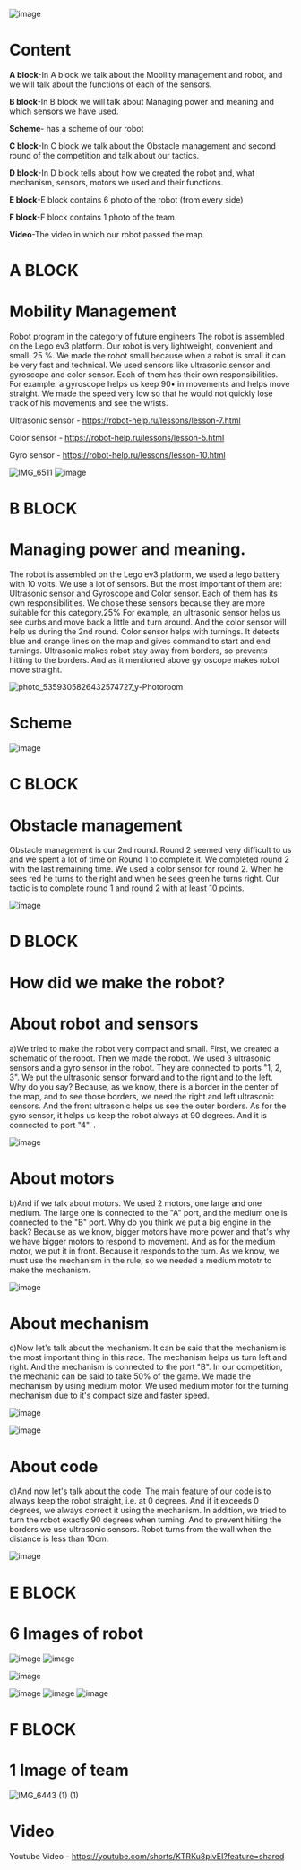 



![image](https://github.com/DiasAmangeldy/Twix/assets/171032458/8ca2f101-34ad-4e2e-b5f6-3868413d3312)

# Content 
**A block**-In A block  we talk about the Mobility management and robot, and we will talk about the functions of each of the sensors.




**B block**-In B block  we will talk about Managing power and meaning and which sensors we have used. 

**Scheme**- has a scheme of our robot


**C block**-In C block  we talk about the Obstacle management and second round of the competition and talk about our tactics.



**D block**-In D block  tells about how we created the robot and, what mechanism, sensors, motors we used and their functions.



**E block**-E block contains 6 photo of the robot (from every side)




**F block**-F block contains 1 photo of the team.



**Video**-The video in which our robot passed the map.











# A BLOCK

# Mobility Management 

Robot program in the category of future engineers The robot is assembled on the Lego ev3 platform.
Our robot is very lightweight, convenient and small. 25 %.  We made the robot small because when a robot is small it can be very fast and technical. We used sensors like ultrasonic sensor and gyroscope and color sensor. Each of them has their own responsibilities. For example: a gyroscope helps us keep 90• in movements and helps move straight. We made the speed very low so that he would not quickly lose track of his movements and see the wrists. 

Ultrasonic sensor - https://robot-help.ru/lessons/lesson-7.html

Color sensor - https://robot-help.ru/lessons/lesson-5.html

Gyro sensor - https://robot-help.ru/lessons/lesson-10.html



![IMG_6511](https://github.com/DiasAmangeldy/Twix/assets/171032458/6bf9c307-6a58-459c-b4bc-6d706fb63cc3)
![image](https://github.com/user-attachments/assets/ab89fbe4-712e-4be6-a839-9e19a90bc6fd)




# B BLOCK

# Managing power and meaning.

The robot is assembled on the Lego ev3 platform, we used a lego battery with 10 volts. We use a lot of sensors. But the most important of them are: Ultrasonic sensor and Gyroscope and Color sensor. Each of them has its own responsibilities. We chose these sensors because they are more suitable for this category.25%  For example, an ultrasonic sensor helps us see curbs and move back a little and turn around. And the color sensor will help us during the 2nd round.
Color sensor helps with turnings. It detects blue and orange lines on the map and gives command to start and end turnings. Ultrasonic makes robot stay away from borders, so prevents hitting to the borders. And as it mentioned above gyroscope makes robot move straight.



![photo_5359305826432574727_y-Photoroom](https://github.com/user-attachments/assets/be9da56d-e8dc-49c7-97ff-c73e0e16e8b1)




# Scheme

![image](https://github.com/DiasAmangeldy/Twix/assets/171032458/98e5b290-632c-4b0b-8eb1-d3830f598352)


# C BLOCK

# Obstacle management



Obstacle management is our 2nd round. Round 2 seemed very difficult to us and we spent a lot of time on Round 1 to complete it. We completed round 2 with the last remaining time. We used a color sensor for round 2. When he sees red he turns to the right and when he sees green he turns right. Our tactic is to complete round 1 and round 2 with at least 10 points.

![image](https://github.com/user-attachments/assets/69db9f85-60d1-4457-99a0-201decf9a8ef)




# D BLOCK

# How did we make the robot?





# About robot and sensors

a)We tried to make the robot very compact and small. First, we created a schematic of the robot. Then we made the robot. We used 3 ultrasonic sensors and a gyro sensor in the robot. They are connected to ports "1, 2, 3". We put the ultrasonic sensor forward and to the right and to the left. Why do you say? Because, as we know, there is a border in the center of the map, and to see those borders, we need the right and left ultrasonic sensors. And the front ultrasonic helps us see the outer borders. As for the gyro sensor, it helps us keep the robot always at 90 degrees. And it is connected to port "4".
.







![image](https://github.com/user-attachments/assets/43776ba1-4bb3-442b-a316-8e7757d8da31)




# About motors




b)And if we talk about motors. We used 2 motors, one large and one medium. The large one is connected to the "A" port, and the medium one is connected to the "B" port. Why do you think we put a big engine in the back?  Because as we know, bigger motors have more power and that's why we have bigger motors to respond to movement. And as for the medium motor, we put it in front. Because it responds to the turn. As we know, we must use the mechanism in the rule, so we needed a medium mototr to make the mechanism. 





![image](https://github.com/user-attachments/assets/ccef04da-35d5-4451-a634-9c10de6bbe83)





# About mechanism

c)Now let's talk about the mechanism. It can be said that the mechanism is the most important thing in this race. The mechanism helps us turn left and right. And the mechanism is connected to the port "B". In our competition, the mechanic can be said to take 50% of the game. We made the mechanism by using medium motor. We used medium motor for the turning mechanism due to it's compact size and faster speed.


![image](https://github.com/user-attachments/assets/e25f91be-cbae-4340-ae1d-ab916b04073b)

![image](https://github.com/user-attachments/assets/b9c84581-e14e-4840-8957-0bcbf46ca937)










# About code 

d)And now let's talk about the code. The main feature of our code is to always keep the robot straight, i.e. at 0 degrees. And if it exceeds 0 degrees, we always correct it using the mechanism. In addition, we tried to turn the robot exactly 90 degrees when turning. And to prevent hitiing the borders we use ultrasonic sensors. Robot turns from the wall when the distance is less than 10cm. 





![image](https://github.com/user-attachments/assets/1596fa70-5bb1-49dc-a883-7894180c022e)




# E BLOCK


# 6 Images of robot

![image](https://github.com/user-attachments/assets/54cd8535-780f-4dbb-9c4f-48c30bf6343c)
![image](https://github.com/user-attachments/assets/c2cca047-22fa-40b1-bc65-3011b20eab0d)

![image](https://github.com/user-attachments/assets/49ff40bc-9dc8-42b7-b3ec-35e6f5f630ab)

![image](https://github.com/user-attachments/assets/c30ddaf4-08e7-4098-9f02-f6a4437df5e1)
![image](https://github.com/user-attachments/assets/c46a573b-4973-4fd9-b970-18ee9c91bc0e)
![image](https://github.com/user-attachments/assets/4f274dea-99ba-455a-952e-1ad9455e6243)







# F BLOCK


# 1 Image of team
![IMG_6443 (1) (1)](https://github.com/DiasAmangeldy/Twix/assets/171032458/897acd9b-ace5-4e4b-bd82-7699e4aaf91c)


# Video

Youtube Video - https://youtube.com/shorts/KTRKu8plvEI?feature=shared











